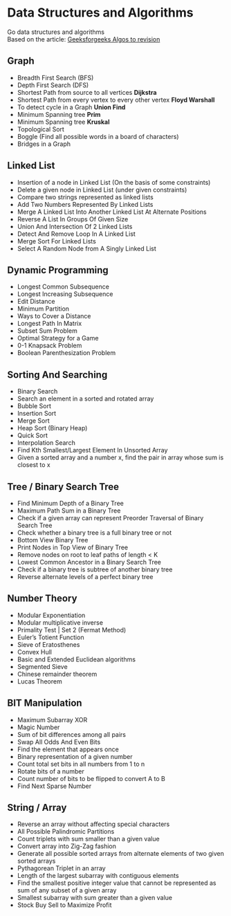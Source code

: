 # Data Structures and Algorithms

Go data structures and algorithms  
Based on the article: [Geeksforgeeks Algos to revision](https://www.geeksforgeeks.org/top-10-algorithms-in-interview-questions/amp/)

## Graph

* Breadth First Search (BFS)
* Depth First Search (DFS)
* Shortest Path from source to all vertices **Dijkstra**
* Shortest Path from every vertex to every other vertex **Floyd Warshall**
* To detect cycle in a Graph **Union Find**
* Minimum Spanning tree **Prim**
* Minimum Spanning tree **Kruskal**
* Topological Sort
* Boggle (Find all possible words in a board of characters)
* Bridges in a Graph

## Linked List

* Insertion of a node in Linked List (On the basis of some constraints)
* Delete a given node in Linked List (under given constraints)
* Compare two strings represented as linked lists
* Add Two Numbers Represented By Linked Lists
* Merge A Linked List Into Another Linked List At Alternate Positions
* Reverse A List In Groups Of Given Size
* Union And Intersection Of 2 Linked Lists
* Detect And Remove Loop In A Linked List
* Merge Sort For Linked Lists
* Select A Random Node from A Singly Linked List

## Dynamic Programming

* Longest Common Subsequence
* Longest Increasing Subsequence
* Edit Distance
* Minimum Partition
* Ways to Cover a Distance
* Longest Path In Matrix
* Subset Sum Problem
* Optimal Strategy for a Game
* 0-1 Knapsack Problem
* Boolean Parenthesization Problem

## Sorting And Searching

* Binary Search
* Search an element in a sorted and rotated array
* Bubble Sort
* Insertion Sort
* Merge Sort
* Heap Sort (Binary Heap)
* Quick Sort
* Interpolation Search
* Find Kth Smallest/Largest Element In Unsorted Array
* Given a sorted array and a number x, find the pair in array whose sum is closest to x

## Tree / Binary Search Tree

* Find Minimum Depth of a Binary Tree
* Maximum Path Sum in a Binary Tree
* Check if a given array can represent Preorder Traversal of Binary Search Tree
* Check whether a binary tree is a full binary tree or not
* Bottom View Binary Tree
* Print Nodes in Top View of Binary Tree
* Remove nodes on root to leaf paths of length < K
* Lowest Common Ancestor in a Binary Search Tree
* Check if a binary tree is subtree of another binary tree
* Reverse alternate levels of a perfect binary tree

## Number Theory

* Modular Exponentiation
* Modular multiplicative inverse
* Primality Test | Set 2 (Fermat Method)
* Euler’s Totient Function
* Sieve of Eratosthenes
* Convex Hull
* Basic and Extended Euclidean algorithms
* Segmented Sieve
* Chinese remainder theorem
* Lucas Theorem

## BIT Manipulation

* Maximum Subarray XOR
* Magic Number
* Sum of bit differences among all pairs
* Swap All Odds And Even Bits
* Find the element that appears once
* Binary representation of a given number
* Count total set bits in all numbers from 1 to n
* Rotate bits of a number
* Count number of bits to be flipped to convert A to B
* Find Next Sparse Number

## String / Array

* Reverse an array without affecting special characters
* All Possible Palindromic Partitions
* Count triplets with sum smaller than a given value
* Convert array into Zig-Zag fashion
* Generate all possible sorted arrays from alternate elements of two given sorted arrays
* Pythagorean Triplet in an array
* Length of the largest subarray with contiguous elements
* Find the smallest positive integer value that cannot be represented as sum of any subset of a given array
* Smallest subarray with sum greater than a given value
* Stock Buy Sell to Maximize Profit

